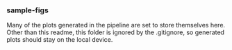 ### sample-figs

Many of the plots generated in the pipeline are set to store themselves here. Other than this readme, this folder is ignored by the .gitignore, so generated plots should stay on the local device.
